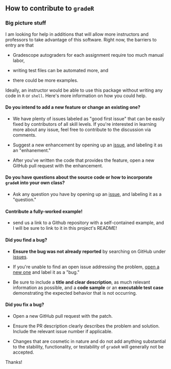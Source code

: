 ## How to contribute to `gradeR`

### **Big picture stuff**

I am looking for help in additions that will allow more instructors and professors to take advantage of this software. Right now, the barriers to entry are that 

* Gradescope autograders for each assignment require too much manual labor,

* writing test files can be automated more, and

* there could be more examples. 

Ideally, an instructor would be able to use this package without writing any code in `R` or `shell`. Here's more information on how you could help. 

#### **Do you intend to add a new feature or change an existing one?**

* We have plenty of issues labeled as "good first issue" that can be easily fixed by contributors of all skill levels. If you're interested in learning more about any issue, feel free to contribute to the discussion via comments. 

* Suggest a new enhancement by opening up an [issue](https://github.com/tbrown122387/gradeR/issues), and labeling it as an "enhanement."

* After you've written the code that provides the feature, open a new GitHub pull request with the enhancement.

#### **Do you have questions about the source code or how to incorporate `gradeR` into your own class?**

* Ask any question you have by opening up an [issue](https://github.com/tbrown122387/gradeR/issues), and labeling it as a "question."

#### **Contribute a fully-worked example!**

* send us a link to a Github repository with a self-contained example, and I will be sure to link to it in this project's README!

#### **Did you find a bug?**

* **Ensure the bug was not already reported** by searching on GitHub under [issues](https://github.com/tbrown122387/gradeR/issues).

* If you're unable to find an open issue addressing the problem, [open a new one](https://github.com/tbrown122387/gradeR/issues/new) and label it as a "bug." 

* Be sure to include a **title and clear description**, as much relevant information as possible, and a **code sample** or an **executable test case** demonstrating the expected behavior that is not occurring.

#### **Did you fix a bug?**

* Open a new GitHub pull request with the patch.

* Ensure the PR description clearly describes the problem and solution. Include the relevant issue number if applicable.

* Changes that are cosmetic in nature and do not add anything substantial to the stability, functionality, or testability of `gradeR` will generally not be accepted.



Thanks! 
